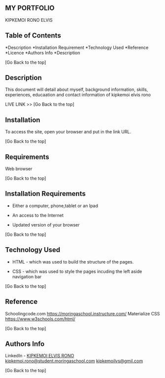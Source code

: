 ## MY PORTFOLIO

KIPKEMOI RONO ELVIS


## Table of Contents

*Description
*Installation Requirement
*Technology Used
*Reference
*Licence
*Authors Info
*Description

[Go Back to the top]
## Description
This document will detail about myself, background information, skills, experiences, educaation and contact information of kipkemoi elvis rono

LIVE LINK >> 
[Go Back to the top]
## Installation

To access the site, open your browser and put in the link URL.

[Go Back to the top]
## Requirements

Web browser

[Go Back to the top]
## Installation Requirements

* Either a computer, phone,tablet or an Ipad

* An access to the Internet

* Updated version of your browser

[Go Back to the top]
## Technology Used
* HTML - which was used to build the structure of the pages.

* CSS - which was used to style the pages incuding the left aside navigation bar

[Go Back to the top]
## Reference
Schoolingcode.com
https://moringaschool.instructure.com/ 
Materialize CSS
https://www.w3schools.com/html/


[Go Back to the top]

## Authors Info
LinkedIn - [KIPKEMOI ELVIS RONO](https://www.linkedin.com/in/elvis-rono-aa3548209/)
kipkemoi.rono@student.moringaschool.com
kipkemoilvs@gmil.com

[Go Back to the top]
